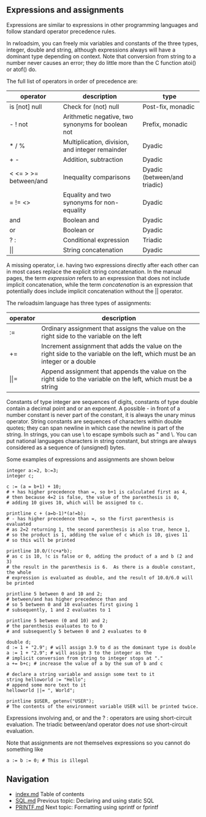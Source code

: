 ## Expressions and assignments
Expressions are similar to expressions in other programming languages 
and follow standard operator precedence rules. 

In rwloadsim, you can freely mix variables and constants of the three 
types, integer, double and string, although expressions always will 
have a dominant type depending on context.
Note that conversion from string to a number never causes an error; 
they do little more than the C function atoi() or atof() do.

The full list of operators in order of precedence are:

|operator|description|type|
|--------|-----------|----|
|is [not] null|Check for (not) null|Post-fix, monadic|
|- ! not|Arithmetic negative, two synonyms for boolean not|Prefix, monadic|
|* / %|Multiplication, division, and integer remainder|Dyadic|
|+ -|Addition, subtraction|Dyadic|
|< <= > >= between/and|Inequality comparisons|Dyadic (between/and triadic)|
|= != <>|Equality and two synonyms for non-equality|Dyadic|
|and|Boolean and|Dyadic|
|or|Boolean or|Dyadic|
|? :|Conditional expression|Triadic|
|&#124;&#124;|String concatenation|Dyadic|

A missing operator, i.e. having two expressions directly after each other can in most cases replace the explicit string
concatenation.
In the manual pages, the term _expression_ refers to an expression that does not include implicit concatenation,
while the term _concatenation_ is an expression that potentially does include implicit concatenation without the || operator.

The rwloadsim language has three types of assignments:

|operator|description|
|--------|-----------|
|:=|Ordinary assignment that assigns the value on the right side to the variable on the left|
|+=|Increment assignment that adds the value on the right side to the variable on the left, which must be an integer or a double|
|&#124;&#124;=|Append assignment that appends the value on the right side to the variable on the left, which must be a string|

Constants of type integer are sequences of digits, constants of type double 
contain a decimal point and or an exponent.
A possible - in front of a number constant is never part of the constant, it
is always the unary minus operator.
String constants are sequences of characters within double quotes; they
can span newline in which case the newline is part of the string. 
In strings, you can use &#92; to escape symbols such as " and &#92;.
You can put national languages characters in string constant, but strings
are always considered as a sequence of (unsigned) bytes.

Some examples of expressions and assignments are shown below
```
integer a:=2, b:=3;
integer c;

c := (a = b+1) + 10; 
# + has higher precedence than =, so b+1 is calculated first as 4,
# then because 4=2 is false, the value of the parenthesis is 0,
# adding 10 gives 10, which will be assigned to c.

printline c + (a=b-1)*(a!=b);
# - has higher precedence than =, so the first parenthesis is evaluated
# as 2=2 returning 1, the second parenthesis is also true, hence 1,
# so the product is 1, adding the value of c which is 10, gives 11
# so this will be printed

printline 10.0/(!c+a*b);
# as c is 10, !c is false or 0, adding the product of a and b (2 and 3)
# the result in the parenthesis is 6.  As there is a double constant, the whole
# expression is evaluated as double, and the result of 10.0/6.0 will be printed

printline 5 between 0 and 10 and 2;
# between/and has higher precedence than and
# so 5 between 0 and 10 evaluates first giving 1
# subsequently, 1 and 2 evaluates to 1

printline 5 between (0 and 10) and 2;
# the parenthesis evaluates to to 0
# and subsequently 5 between 0 and 2 evaluates to 0

double d;
d := 1 + "2.9"; # will assign 3.9 to d as the dominant type is double
a := 1 + "2.9"; # will assign 3 to the integer as the
# implicit conversion from string to integer stops at "."
a += b+c; # increase the value of a by the sum of b and c

# declare a string variable and assign some text to it
string helloworld := "Hello";
# append some more text to it
helloworld ||= ", World";

printline $USER, getenv("USER");
# The contents of the environment variable USER will be printed twice.
```
Expressions involving and, or and the ? : operators are using 
short-circuit evaluation.
The triadic between/and operator does _not_ use short-circuit evaluation.

Note that assignments are not themselves expressions so you cannot do something like
```
a := b := 0; # This is illegal
```
## Navigation
* [index.md](index.md#rwpload-simulator-users-guide) Table of contents
* [SQL.md](SQL.md) Previous topic: Declaring and using static SQL
* [PRINTF.md](PRINTF.md) Next topic: Formatting using sprintf or fprintf
